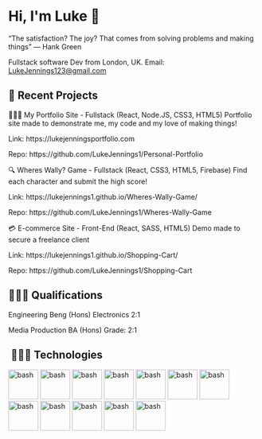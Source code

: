 <h1 font-size = "20px"> Hi, I'm Luke 👋 </h1>

“The satisfaction? The joy? That comes from solving problems and making things”
― Hank Green

Fullstack software Dev from London, UK.
Email: LukeJennings123@gmail.com 

<h2>🔎 Recent Projects</h2>

👨🏻‍🎨 My Portfolio Site - Fullstack (React, Node.JS, CSS3, HTML5)
Portfolio site made to demonstrate me, my code and my love of making things!
<p> Link: https://lukejenningsportfolio.com </p> 
<p> Repo: https://github.com/LukeJennings1/Personal-Portfolio </p>

🔍 Wheres Wally? Game - Fullstack (React, CSS3, HTML5, Firebase)
Find each character and submit the high score! 
<p> Link: https://lukejennings1.github.io/Wheres-Wally-Game/ </p>
<p> Repo: https://github.com/LukeJennings1/Wheres-Wally-Game </p>

💳 E-commerce Site - Front-End (React, SASS, HTML5)
Demo made to secure a freelance client
<p> Link: https://lukejennings1.github.io/Shopping-Cart/ </p>
<p> Repo: https://github.com/LukeJennings1/Shopping-Cart </p>

<h2> 👨🏻‍🎓 Qualifications </h2>
<p> Engineering Beng (Hons) Electronics 2:1 </p>
<p> Media Production BA (Hons) Grade: 2:1 </p>


  <h2>&nbsp;👨🏼‍💻 Technologies </h2>
<p align="left">
<img src="https://cdn.jsdelivr.net/gh/devicons/devicon/icons/css3/css3-original-wordmark.svg" alt="bash" width="60" height="60"/>
<img src="https://cdn.jsdelivr.net/gh/devicons/devicon/icons/html5/html5-original-wordmark.svg" alt="bash" width="60" height="60"/>
<img src="https://cdn.jsdelivr.net/gh/devicons/devicon/icons/javascript/javascript-plain.svg" alt="bash" width="60" height="60"/>
<img src="https://cdn.jsdelivr.net/gh/devicons/devicon/icons/react/react-original-wordmark.svg" alt="bash" width="60" height="60"/>
<img src="https://cdn.jsdelivr.net/gh/devicons/devicon/icons/nodejs/nodejs-original-wordmark.svg" alt="bash" width="60" height="60"/>
<img src="https://cdn.jsdelivr.net/gh/devicons/devicon/icons/nextjs/nextjs-line.svg" alt="bash" width="60" height="60"/>
<img src="https://cdn.jsdelivr.net/gh/devicons/devicon/icons/mongodb/mongodb-original-wordmark.svg" alt="bash" width="60" height="60"/>
<img src="https://cdn.jsdelivr.net/gh/devicons/devicon/icons/express/express-original-wordmark.svg" alt="bash" width="60" height="60"/>
<img src="https://cdn.jsdelivr.net/gh/devicons/devicon/icons/firebase/firebase-plain-wordmark.svg" alt="bash" width="60" height="60"/>          
<img src="https://cdn.jsdelivr.net/gh/devicons/devicon/icons/git/git-plain-wordmark.svg" alt="bash" width="60" height="60"/>
<img src="https://cdn.jsdelivr.net/gh/devicons/devicon/icons/npm/npm-original-wordmark.svg" alt="bash" width="60" height="60"/>
<img src="https://cdn.jsdelivr.net/gh/devicons/devicon/icons/webpack/webpack-original.svg" alt="bash" width="60" height="60"/>
</p>
